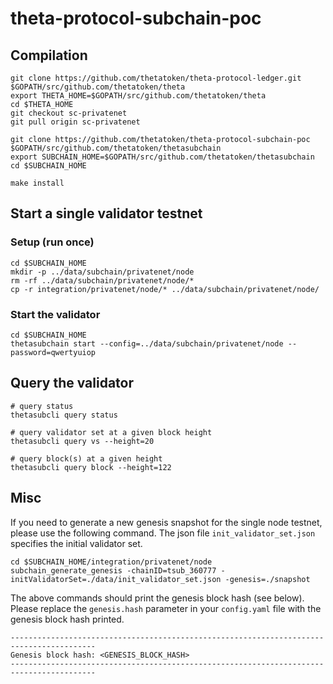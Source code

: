 # theta-protocol-subchain-poc

## Compilation

```shell
git clone https://github.com/thetatoken/theta-protocol-ledger.git $GOPATH/src/github.com/thetatoken/theta
export THETA_HOME=$GOPATH/src/github.com/thetatoken/theta
cd $THETA_HOME
git checkout sc-privatenet
git pull origin sc-privatenet

git clone https://github.com/thetatoken/theta-protocol-subchain-poc $GOPATH/src/github.com/thetatoken/thetasubchain
export SUBCHAIN_HOME=$GOPATH/src/github.com/thetatoken/thetasubchain
cd $SUBCHAIN_HOME

make install
```

## Start a single validator testnet

### Setup (run once)

```shell
cd $SUBCHAIN_HOME
mkdir -p ../data/subchain/privatenet/node
rm -rf ../data/subchain/privatenet/node/*
cp -r integration/privatenet/node/* ../data/subchain/privatenet/node/
```

### Start the validator

```shell
cd $SUBCHAIN_HOME
thetasubchain start --config=../data/subchain/privatenet/node --password=qwertyuiop
```

## Query the validator

```shell
# query status
thetasubcli query status

# query validator set at a given block height
thetasubcli query vs --height=20

# query block(s) at a given height
thetasubcli query block --height=122
```

## Misc

If you need to generate a new genesis snapshot for the single node testnet, please use the following command. The json file `init_validator_set.json` specifies the initial validator set.

```shell
cd $SUBCHAIN_HOME/integration/privatenet/node
subchain_generate_genesis -chainID=tsub_360777 -initValidatorSet=./data/init_validator_set.json -genesis=./snapshot
```

The above commands should print the genesis block hash (see below). Please replace the `genesis.hash` parameter in your `config.yaml` file with the genesis block hash printed.

```shell
-----------------------------------------------------------------------------------------
Genesis block hash: <GENESIS_BLOCK_HASH>
-----------------------------------------------------------------------------------------
```


